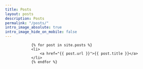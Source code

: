 ```yaml
---
title: Posts
layout: posts
description: Posts
permalink: "/posts/"
intro_image_absolute: true
intro_image_hide_on_mobile: false
---
```



                {% for post in site.posts %}
                <li>
                    <a href="{{ post.url }}">{{ post.title }}</a>
                </li>
                {% endfor %}